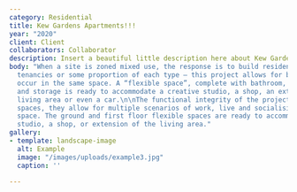 ```yaml
---
category: Residential
title: Kew Gardens Apartments!!!
year: "2020"
client: Client
collaborators: Collaborator
description: Insert a beautiful little description here about Kew Gardens Apartments.
body: "When a site is zoned mixed use, the response is to build residences  \nor commercial
  tenancies or some proportion of each type – this project allows for both uses to
  occur in the same space. A “flexible space”, complete with bathroom, kitchenette
  and storage is ready to accommodate a creative studio, a shop, an extension of the
  living area or even a car.\n\nThe functional integrity of the project is its flexible
  spaces, they allow for multiple scenarios of work, live and socialising in the same
  space. The ground and first floor flexible spaces are ready to accommodate a creative
  studio, a shop, or extension of the living area."
gallery:
- template: landscape-image
  alt: Example
  image: "/images/uploads/example3.jpg"
  caption: ''

---
```

